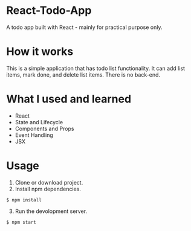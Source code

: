 # React-Todo-App
A todo app built with React - mainly for practical purpose only.

# How it works
This is a simple application that has todo list functionality. It can add list items, mark done, and delete list items. There is no back-end.

# What I used and learned
* React
* State and Lifecycle
* Components and Props
* Event Handling
* JSX

# Usage

1. Clone or download project.
2. Install npm dependencies.
```
$ npm install
```
3. Run the devolopment server.
```
$ npm start
```

